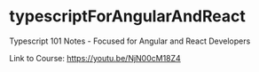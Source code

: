 # typescriptForAngularAndReact
Typescript 101 Notes - Focused for Angular and React Developers

Link to Course: https://youtu.be/NjN00cM18Z4
